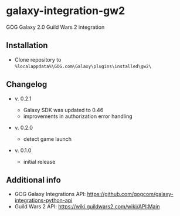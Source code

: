 # galaxy-integration-gw2
GOG Galaxy 2.0 Guild Wars 2 integration

## Installation

* Clone repository to `%localappdata%\GOG.com\Galaxy\plugins\installed\gw2\`

## Changelog

* v. 0.2.1
   * Galaxy SDK was updated to 0.46
   * improvements in authorization error handling

* v. 0.2.0
   * detect game launch

* v. 0.1.0
   * initial release

## Additional info

* GOG Galaxy Integrations API: https://github.com/gogcom/galaxy-integrations-python-api
* Guild Wars 2 API: https://wiki.guildwars2.com/wiki/API:Main
